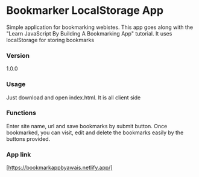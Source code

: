 # Bookmarker LocalStorage App

Simple application for bookmarking webistes. This app goes along with the "Learn JavaScript By Building A Bookmarking App" tutorial. It uses localStorage for storing bookmarks 

### Version
1.0.0

### Usage

Just download and open index.html. It is all client side

### Functions

Enter site name, url and save bookmarks by submit button. Once bookmarked, you can visit, edit and delete the bookmarks easily by the buttons provided.

### App link

[https://bookmarkappbyawais.netlify.app/]
